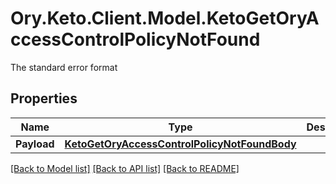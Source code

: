 # Ory.Keto.Client.Model.KetoGetOryAccessControlPolicyNotFound
The standard error format
## Properties

Name | Type | Description | Notes
------------ | ------------- | ------------- | -------------
**Payload** | [**KetoGetOryAccessControlPolicyNotFoundBody**](KetoGetOryAccessControlPolicyNotFoundBody.md) |  | [optional] 

[[Back to Model list]](../README.md#documentation-for-models) [[Back to API list]](../README.md#documentation-for-api-endpoints) [[Back to README]](../README.md)

